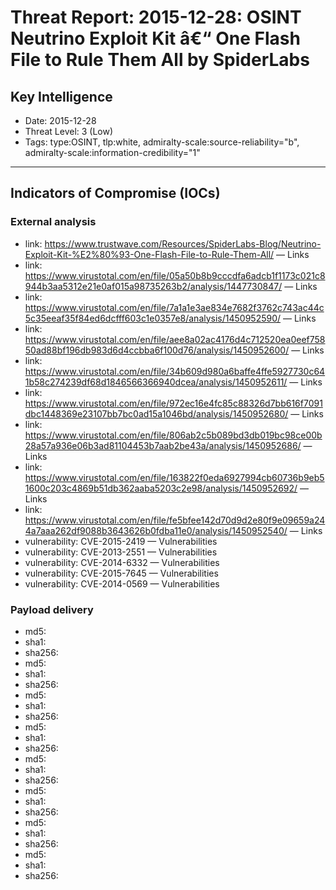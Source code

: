 # Threat Report: 2015-12-28: OSINT Neutrino Exploit Kit â€“ One Flash File to Rule Them All by SpiderLabs


## Key Intelligence
* Date: 2015-12-28
* Threat Level: 3 (Low)
* Tags: type:OSINT, tlp:white, admiralty-scale:source-reliability="b", admiralty-scale:information-credibility="1"

---

## Indicators of Compromise (IOCs)
### External analysis
* link: https://www.trustwave.com/Resources/SpiderLabs-Blog/Neutrino-Exploit-Kit-%E2%80%93-One-Flash-File-to-Rule-Them-All/ — Links
* link: https://www.virustotal.com/en/file/05a50b8b9cccdfa6adcb1f1173c021c8944b3aa5312e21e0af015a98735263b2/analysis/1447730847/ — Links
* link: https://www.virustotal.com/en/file/7a1a1e3ae834e7682f3762c743ac44c5c35eeaf35f84ed6dcfff603c1e0357e8/analysis/1450952590/ — Links
* link: https://www.virustotal.com/en/file/aee8a02ac4176d4c712520ea0eef75850ad88bf196db983d6d4ccbba6f100d76/analysis/1450952600/ — Links
* link: https://www.virustotal.com/en/file/34b609d980a6baffe4ffe5927730c641b58c274239df68d1846566366940dcea/analysis/1450952611/ — Links
* link: https://www.virustotal.com/en/file/972ec16e4fc85c88326d7bb616f7091dbc1448369e23107bb7bc0ad15a1046bd/analysis/1450952680/ — Links
* link: https://www.virustotal.com/en/file/806ab2c5b089bd3db019bc98ce00b28a57a936e06b3ad81104453b7aab2be43a/analysis/1450952686/ — Links
* link: https://www.virustotal.com/en/file/163822f0eda6927994cb60736b9eb51600c203c4869b51db362aaba5203c2e98/analysis/1450952692/ — Links
* link: https://www.virustotal.com/en/file/fe5bfee142d70d9d2e80f9e09659a244a7aaa262df9088b3643626b0fdba11e0/analysis/1450952540/ — Links
* vulnerability: CVE-2015-2419 — Vulnerabilities
* vulnerability: CVE-2013-2551 — Vulnerabilities
* vulnerability: CVE-2014-6332 — Vulnerabilities
* vulnerability: CVE-2015-7645 — Vulnerabilities
* vulnerability: CVE-2014-0569 — Vulnerabilities

### Payload delivery
* md5: <md5>
* sha1: <sha1>
* sha256: <sha256>
* md5: <md5>
* sha1: <sha1>
* sha256: <sha256>
* md5: <md5>
* sha1: <sha1>
* sha256: <sha256>
* md5: <md5>
* sha1: <sha1>
* sha256: <sha256>
* md5: <md5>
* sha1: <sha1>
* sha256: <sha256>
* md5: <md5>
* sha1: <sha1>
* sha256: <sha256>
* md5: <md5>
* sha1: <sha1>
* sha256: <sha256>
* md5: <md5>
* sha1: <sha1>
* sha256: <sha256>

